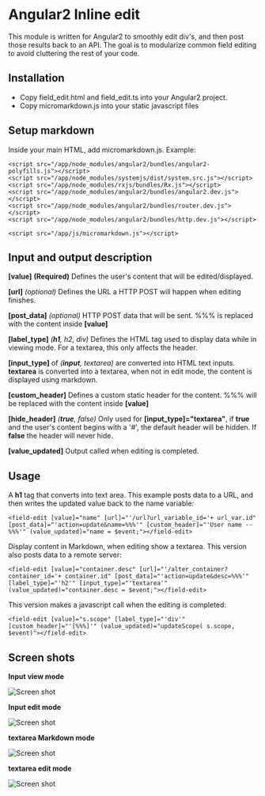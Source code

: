 # Angular2 Inline edit
This module is written for Angular2 to smoothly edit div's, and then post those results back to an API.  The goal is to modularize common field editing to avoid cluttering the rest of your code.


## Installation
* Copy field_edit.html and field_edit.ts into your Angular2 project.
* Copy micromarkdown.js into your static javascript files

## Setup markdown

Inside your main HTML, add micromarkdown.js.  Example:

    <script src="/app/node_modules/angular2/bundles/angular2-polyfills.js"></script>
    <script src="/app/node_modules/systemjs/dist/system.src.js"></script>
    <script src="/app/node_modules/rxjs/bundles/Rx.js"></script>
    <script src="/app/node_modules/angular2/bundles/angular2.dev.js"></script>
    <script src="/app/node_modules/angular2/bundles/router.dev.js"></script>
    <script src="/app/node_modules/angular2/bundles/http.dev.js"></script>

    <script src="/app/js/micromarkdown.js"></script>

## Input and output description
**[value]** **(Required)** Defines the user's content that will be edited/displayed.

**[url]** *(optional)* Defines the URL a HTTP POST will happen when editing finishes.

**[post_data]** *(optional)* HTTP POST data that will be sent.  %%% is replaced with the content inside **[value]**

**[label_type]** *(**h1**, h2, div)* Defines the HTML tag used to display data while in viewing mode.  For a textarea, this only affects the header.

**[input_type]** of *(**input**, textarea)* are converted into HTML text inputs.  **textarea** is converted into a textarea, when not in edit mode, the content is displayed using markdown.

**[custom_header]** Defines a custom static header for the content.  %%% will be replaced with the content inside **[value]**

**[hide_header]** *(**true**, false)* Only used for **[input_type]="textarea"**, if **true** and the user's content begins with a '*#*', the default header will be hidden.  If **false** the header will never hide.

**[value_updated]** Output called when editing is completed.


## Usage

A **h1** tag that converts into text area.  This example posts data to a URL, and then writes the updated value back to the name variable:

`<field-edit [value]="name" [url]="'/url?url_variable_id='+ url_var.id" [post_data]="'action=update&name=%%%'" [custom_header]="'User name -- %%%'" (value_updated)="name = $event;"></field-edit>`

Display content in Markdown, when editing show a textarea.  This version also posts data to a remote server:

`<field-edit [value]="container.desc" [url]="'/alter_container?container_id='+ container.id" [post_data]="'action=update&desc=%%%'" [label_type]="'h2'" [input_type]="'textarea'" (value_updated)="container.desc = $event;"></field-edit>`

This version makes a javascript call when the editing is completed:

`<field-edit [value]="s.scope" [label_type]="'div'" [custom_header]="'[%%%]'" (value_updated)="updateScope( s.scope, $event)"></field-edit>`

## Screen shots

**Input view mode**

![Screen shot](http://i.imgur.com/Xbi5kx5.png)

**Input edit mode**

![Screen shot](http://i.imgur.com/y7t8wtY.png)

**textarea Markdown mode**

![Screen shot](http://i.imgur.com/u34Orkc.png)

**textarea edit mode**

![Screen shot](http://i.imgur.com/gEpIm2e.png)
